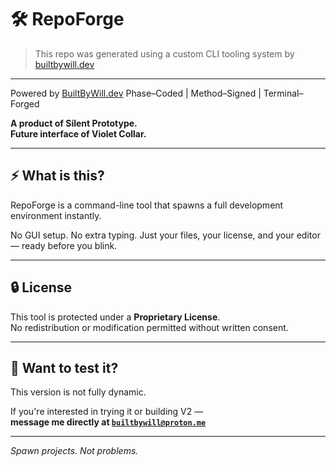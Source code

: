 # 🛠️ RepoForge

> This repo was generated using a custom CLI tooling system by [builtbywill.dev](https://builtbywill.dev)

---
Powered by [BuiltByWill.dev](https://builtbywill.dev)
Phase–Coded | Method–Signed | Terminal–Forged

**A product of Silent Prototype.**  
**Future interface of Violet Collar.**

---

## ⚡ What is this?

RepoForge is a command-line tool that spawns a full development environment instantly.

No GUI setup. No extra typing. Just your files, your license, and your editor — ready before you blink.

---

## 🔒 License

This tool is protected under a **Proprietary License**.  
No redistribution or modification permitted without written consent.

---

## 👀 Want to test it?

This version is not fully dynamic.

If you're interested in trying it or building V2 —  
**message me directly at [`builtbywill@proton.me`](mailto:builtbywill@proton.me)**

---

*Spawn projects. Not problems.*
